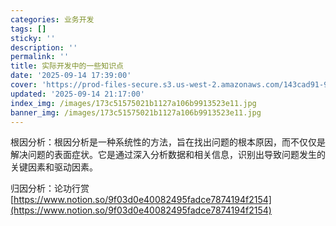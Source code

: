 ```yaml
---
categories: 业务开发
tags: []
sticky: ''
description: ''
permalink: ''
title: 实际开发中的一些知识点
date: '2025-09-14 17:39:00'
cover: 'https://prod-files-secure.s3.us-west-2.amazonaws.com/143cad91-961b-48b0-82dc-78fbb6eb5abe/83bc1247-7eab-4886-bdcb-1ffb1bb8be2b/%E8%90%A9%E6%A3%AE%E3%81%98%E3%81%82_2199289_cover.jpg?X-Amz-Algorithm=AWS4-HMAC-SHA256&X-Amz-Content-Sha256=UNSIGNED-PAYLOAD&X-Amz-Credential=ASIAZI2LB4665IUX2K6E%2F20250917%2Fus-west-2%2Fs3%2Faws4_request&X-Amz-Date=20250917T030047Z&X-Amz-Expires=3600&X-Amz-Security-Token=IQoJb3JpZ2luX2VjECMaCXVzLXdlc3QtMiJGMEQCIFA4PuHoDpYg76SE6qdX8wXmKJEJhrgZWgNwrSAQd%2FlVAiBXNBHq5HbLv7KM6JNHGz6H3rMeebOGJej%2BFsSZpMCk2CqIBAib%2F%2F%2F%2F%2F%2F%2F%2F%2F%2F8BEAAaDDYzNzQyMzE4MzgwNSIMTtfGFokEju9vrnT5KtwD2EDLy9aMX93HcOGbKju9UphXMsV54xMOLwBQX%2FMZPa6WnFrJac9fvGcljdsK9H08NE%2BHEvJFr%2F2UQZVbFIE6sWm%2Fzyn0m4sDllWl5RFFNOnwJW5E4pPiCT1OKT3UUm%2BXAizwWuzN%2Bwia94adLBpgih4UjHolBE26AMBmKnVyAOXIXJNgh95nziokBh7lPOn%2FypzYLY6Eq0ffC9xgC7UQZjaABtw9cDrqKIkoFvCZrRS%2FjUuZvoPZtmb0A3E6QJjKH0WKICQgMluaSIWeYpsoeDO%2Fbx46Oe%2FXqNfDpSRYWVG2WJHl2ydKK5CC%2BkNkGSdXchjXgChWM%2BNyD66tZJn0P3co5S%2FQDNuaZImFh3uu1%2BS1Rk0sSqTmhI%2BoOPHKNQ1vcgSUAdOz11%2B4K3%2FdRnLuGcM7oA9h1fEOGigm94PpaOavyGu%2BWpVD%2F6Z9G61Hsa1LoI8a%2FWS0xxJULRmPLUp3ln%2BllLOurB99RjewA1WomIrup7RnwMkLUKtAzs3GWZGTL7kfJG79rJ37GOtINeUr1VyaWP6KGl5zCMIcjQ9TdIYLkk3hghfaA2eC%2FFAR2f5zHzW4LP%2BPFSp%2BE9bp1uUbrREe9c%2FFPqMehkFStrjFUFissBVW1YqA91V%2BVmUw2rSoxgY6pgEBcPD2PZ%2BHWosQyDH7qOJNotXDhxiWSM9V%2B4oQm6bwQZw%2FqGGj9spMnc%2FLzzzLekNhRZMAycDImibJNH%2FUvxNrrX9DbCptfOmQVehvalbAEJERoeGZJlGyib7iPsUTz1DpNNm55sjvDTXf7VEa0FD8UKFqFoREJvmquVtGaD5oBPXhkpfKtcbSkw2TGJDOxajy0Tbtcv1u%2FZvvAYBRyMfj4CUD7oJT&X-Amz-Signature=fa23a80e0849653eae7464e979a387a87a0915f85c47f6b25d03b784eb4c007a&X-Amz-SignedHeaders=host&x-amz-checksum-mode=ENABLED&x-id=GetObject'
updated: '2025-09-14 21:17:00'
index_img: /images/173c51575021b1127a106b9913523e11.jpg
banner_img: /images/173c51575021b1127a106b9913523e11.jpg
---
```


根因分析：根因分析是一种系统性的方法，旨在找出问题的根本原因，而不仅仅是解决问题的表面症状。它是通过深入分析数据和相关信息，识别出导致问题发生的关键因素和驱动因素。


归因分析：论功行赏[https://www.notion.so/9f03d0e40082495fadce7874194f2154](https://www.notion.so/9f03d0e40082495fadce7874194f2154)

